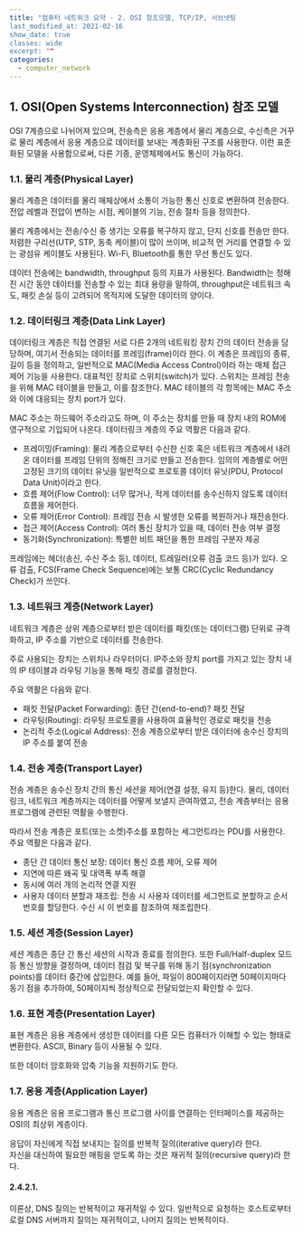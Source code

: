```yaml
---
title: "컴퓨터 네트워크 요약 - 2. OSI 참조모델, TCP/IP, 서브넷팅
last_modified_at: 2021-02-16
show_date: true
classes: wide
excerpt: ""
categories:
  - computer_network
---
```


## 1. OSI(Open Systems Interconnection) 참조 모델
OSI 7계층으로 나뉘어져 있으며, 전송측은 응용 계층에서 물리 계층으로, 수신측은 거꾸로 물리 계층에서 응용 계층으로 데이터를 보내는 계층화된 구조를 사용한다. 
이런 표준화된 모델을 사용함으로써, 다른 기종, 운영체제에서도 통신이 가능하다. 

### 1.1. 물리 계층(Physical Layer)
물리 계층은 데이터를 물리 매체상에서 소통이 가능한 통신 신호로 변환하여 전송한다. 
전압 레벨과 전압이 변하는 시점, 케이블의 기능, 전송 절차 등을 정의한다. 

물리 계층에서는 전송/수신 중 생기는 오류를 복구하지 않고, 단지 신호를 전송만 한다. 
저렴한 구리선(UTP, STP, 동축 케이블)이 많이 쓰이며, 비교적 먼 거리를 연결할 수 있는 광섬유 케이블도 사용된다. 
Wi-Fi, Bluetooth를 통한 무선 통신도 있다. 

데이터 전송에는 bandwidth, throughput 등의 지표가 사용된다. 
Bandwidth는 정해진 시간 동안 데이터를 전송할 수 있는 최대 용량을 말하여, 
throughput은 네트워크 속도, 패킷 손실 등이 고려되어 목적지에 도달한 데이터의 양이다. 

### 1.2. 데이터링크 계층(Data Link Layer)
데이터링크 계층은 직접 연결된 서로 다른 2개의 네트워킹 장치 간의 데이터 전송을 담당하며, 여기서 전송되는 데이터를 프레임(frame)이라 한다. 
이 계층은 프레임의 종류, 길이 등을 정의하고, 일반적으로 MAC(Media Access Control)이라 하는 매체 접근 제어 기능을 사용한다. 
대표적인 장치로 스위치(switch)가 있다. 
스위치는 프레임 전송을 위해 MAC 테이블을 만들고, 이를 참조한다. 
MAC 테이블의 각 항목에는 MAC 주소와 이에 대응되는 장치 port가 있다. 

MAC 주소는 하드웨어 주소라고도 하며, 이 주소는 장치를 만들 때 장치 내의 ROM에 영구적으로 기입되어 나온다. 
데이터링크 계층의 주요 역활은 다음과 같다. 
* 프레이밍(Framing): 물리 계층으로부터 수신한 신호 혹은 네트워크 계층에서 내려온 데이터를 프레임 단위의 정해진 크기로 만들고 전송한다. 
임의의 계층별로 어떤 고정된 크기의 데이터 유닛을 일반적으로 프로토콜 데이터 유닛(PDU, Protocol Data Unit)이라고 한다. 
* 흐름 제어(Flow Control): 너무 많거나, 적게 데이터를 송수신하지 않도록 데이터 흐름을 제어한다. 
* 오류 제어(Error Control): 프레임 전송 시 발생한 오류를 복원하거나 재전송한다.
* 접근 제어(Access Control): 여러 통신 장치가 있을 때, 데이터 전송 여부 결정 
* 동기화(Synchronization): 특별한 비트 패던을 통한 프레임 구분자 제공

프레임에는 헤더(송신, 수신 주소 등), 데이터, 트레일러(오류 검출 코드 등)가 있다. 
오류 검출, FCS(Frame Check Sequence)에는 보통 CRC(Cyclic Redundancy Check)가 쓰인다. 

### 1.3. 네트워크 계층(Network Layer)
네트워크 계층은 상위 계층으로부터 받은 데이터를 패킷(또는 데이터그램) 단위로 규격화하고, 
IP 주소를 기반으로 데이터를 전송한다. 

주로 사용되는 장치는 스위치나 라우터이다. 
IP주소와 장치 port를 가지고 있는 장치 내의 IP 테이블과 라우팅 기능을 통해 패킷 경로를 결정한다. 

주요 역활은 다음와 같다. 
* 패킷 전달(Packet Forwarding): 종단 간(end-to-end)? 패킷 전달
* 라우팅(Routing): 라우팅 프로토콜을 사용하여 효율적인 경로로 패킷을 전송
* 논리적 주소(Logical Address): 전송 계층으로부터 받은 데이터에 송수신 장치의 IP 주소를 붙여 전송

### 1.4. 전송 계층(Transport Layer)
전송 계층은 송수신 장치 간의 통신 세션을 제어(연결 설정, 유지 등)한다. 
물리, 데이터링크, 네트워크 계층까지는 데이터를 어떻게 보낼지 관여하였고, 
전송 계층부터는 응용 프로그램에 관련된 역활을 수행한다. 

따라서 전송 계층은 포트(또는 소켓)주소를 포함하는 세그먼트라는 PDU를 사용한다. 
주요 역활은 다음과 같다. 
* 종단 간 데이터 통신 보장: 데이터 통신 흐름 제어, 오류 제어
* 지연에 따른 왜곡 및 대역폭 부족 해결
* 동시에 여러 개의 논리적 연결 지원
* 사용자 데이터 분할과 재조립: 전송 시 사용자 데이터를 세그먼트로 분할하고 순서 번호를 할당한다. 수신 시 이 번호를 참조하여 재조립한다. 

### 1.5. 세션 계층(Session Layer)
세션 계층은 종단 간 통신 세션의 시작과 종료를 정의한다. 
또한 Full/Half-duplex 모드 등 통신 방향을 결정하며, 데이터 점검 및 복구를 위해 동기 점(synchronization points)를 데이터 중간에 삽입한다. 
예를 들어, 파일이 800페이지라면 50페이지마다 동기 점을 추가하여, 50페이지씩 정상적으로 전달되었는지 확인할 수 있다. 

### 1.6. 표현 계층(Presentation Layer)
표현 계층은 응용 계층에서 생성한 데이터를 다른 모든 컴퓨터가 이해할 수 있는 형태로 변환한다. 
ASCII, Binary 등이 사용될 수 있다. 

또한 데이터 암호화와 압축 기능을 지원하기도 한다. 

### 1.7. 응용 계층(Application Layer)
응용 계층은 응용 프로그램과 통신 프로그램 사이를 연결하는 인터페이스를 제공하는 OSI의 최상위 계층이다. 

응답이 자신에게 직접 보내지는 질의를 반복적 질의(iterative query)라 한다.  
자신을 대신하여 필요한 매핑을 얻도록 하는 것은 재귀적 질의(recursive query)라 한다. 

#### 2.4.2.1.
이론상, DNS 질의는 반복적이고 재귀적일 수 있다. 
일반적으로 요청하는 호스트로부터 로컬 DNS 서버까지 질의는 재귀적이고, 나머지 질의는 반복적이다. 